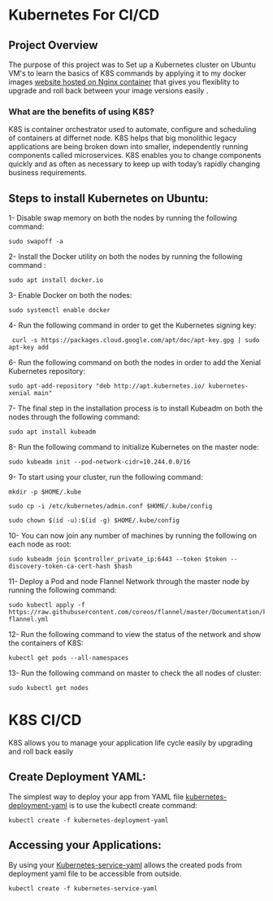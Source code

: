 # Kubernetes For CI/CD
##  Project Overview

The purpose of this project was to Set up a Kubernetes cluster on Ubuntu VM's to learn the basics of K8S commands by applying it to my docker images [website hosted on Nginx container](https://hub.docker.com/repository/registry-1.docker.io/samir2296/containerization/tags?page=1) that gives you flexiblity to upgrade and roll back between your image versions easily .

### What are the benefits of using K8S?
K8S is container orchestrator used to automate, configure and scheduling of containers at differnet node. K8S helps that big monolithic legacy applications are being broken down into smaller, independently running components called microservices. 
K8S enables you to change components quickly and as often as necessary to keep up with today’s rapidly changing business requirements.

## Steps to install Kubernetes on Ubuntu:
1- Disable swap memory on both the nodes by running the following command:
 ```
 sudo swapoff -a
 ```

2- Install the Docker utility on both the nodes by running the following command :
 ```
sudo apt install docker.io

 ```
3- Enable Docker on both the nodes:
```
sudo systemctl enable docker
```

4- Run the following command in order to get the Kubernetes signing key:
```
 curl -s https://packages.cloud.google.com/apt/doc/apt-key.gpg | sudo apt-key add
 ```

6- Run the following command on both the nodes in order to add the Xenial Kubernetes repository:
```
sudo apt-add-repository "deb http://apt.kubernetes.io/ kubernetes-xenial main"
```

7- The final step in the installation process is to install Kubeadm on both the nodes through the following command:
```
sudo apt install kubeadm
```
8- Run the following command to initialize Kubernetes on the master node:
```
sudo kubeadm init --pod-network-cidr=10.244.0.0/16
```
9- To start using your cluster, run the following command:
```
mkdir -p $HOME/.kube
```
```
sudo cp -i /etc/kubernetes/admin.conf $HOME/.kube/config

```
```
sudo chown $(id -u):$(id -g) $HOME/.kube/config

```

10- You can now join any number of machines by running the following on each node as root:
```
sudo kubeadm join $controller_private_ip:6443 --token $token --discovery-token-ca-cert-hash $hash
```

11- Deploy a Pod and node Flannel Network through the master node by running the following command:
```
sudo kubectl apply -f https://raw.githubusercontent.com/coreos/flannel/master/Documentation/kube-flannel.yml
```
12- Run the following command to view the status of the network and show the containers of K8S:
```
kubectl get pods --all-namespaces
```
13- Run the following command on master to check the all nodes of cluster:
```
sudo kubectl get nodes
```
# K8S CI/CD
K8S allows you to manage your application life cycle easily by upgrading and roll back easily
## Create Deployment YAML:
The simplest way to deploy your app from YAML file [kubernetes-deployment-yaml](https://github.com/samir2212/Kubernetes-CICD-Project/blob/master/kubernetes-deployment-yaml) is to use the kubectl create command:
```
kubectl create -f kubernetes-deployment-yaml
```
## Accessing your Applications:
By using your [Kubernetes-service-yaml](https://github.com/samir2212/Kubernetes-CICD-Project/blob/master/Kubernetes-service-yaml) allows the created pods from deployment yaml file to be accessible from outside.

```
kubectl create -f kubernetes-service-yaml
```
